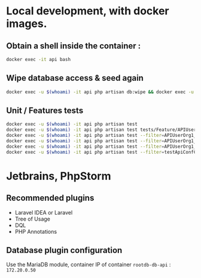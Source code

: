 # Local development, with docker images.

## Obtain a shell inside the container :

```bash
docker exec -it api bash
```

## Wipe database access & seed again

```bash
docker exec -u $(whoami) -it api php artisan db:wipe && docker exec -u $(whoami) -it api php artisan migrate &&  docker exec -u $(whoami) -it api php artisan db:seed
```

## Unit / Features tests

```bash
docker exec -u $(whoami) -it api php artisan test
docker exec -u $(whoami) -it api php artisan test tests/Feature/APIUserOrg1_AD_Org2_D_Org3_VTest.php
docker exec -u $(whoami) -it api php artisan test --filter=APIUserOrg1_AD_Org2_D_Org3_VTest
docker exec -u $(whoami) -it api php artisan test --filter=APIUserOrg1_AD_Org2_D_Org3_VTest::testApiConfConnectorFromOrganization2PrimeReactTreeDb
docker exec -u $(whoami) -it api php artisan test --filter=APIUserOrg1_AD_Org2_D_Org3_VTest::testApiConfConnectorFromOrganization*
docker exec -u $(whoami) -it api php artisan test --filter=testApiConfConnectorFromOrganization*
```

# Jetbrains, PhpStorm

## Recommended plugins

* Laravel IDEA or Laravel
* Tree of Usage
* DQL
* PHP Annotations

## Database plugin configuration

Use the MariaDB module, container IP of container `rootdb-db-api` : `172.20.0.50`
